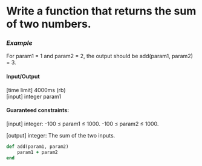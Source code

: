 # Write a function that returns the sum of two numbers.

 ### _Example_

For param1 = 1 and param2 = 2, the output should be
add(param1, param2) = 3.

 #### Input/Output

[time limit] 4000ms (rb) <br>
[input] integer param1

#### Guaranteed constraints:
[input] integer:
  -100 ≤ param1 ≤ 1000.
  -100 ≤ param2 ≤ 1000.

[output] integer: 
  The sum of the two inputs.

```ruby
def add(param1, param2)
    param1 + param2
end
````